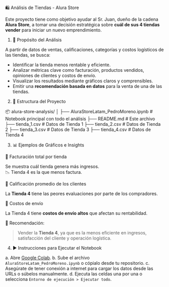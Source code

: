 🛍️ Análisis de Tiendas - Alura Store

Este proyecto tiene como objetivo ayudar al Sr. Juan, dueño de la cadena **Alura Store**, a tomar una decisión estratégica sobre **cuál de sus 4 tiendas vender** para iniciar un nuevo emprendimiento.

1. 🎯 Propósito del Análisis

A partir de datos de ventas, calificaciones, categorías y costos logísticos de las tiendas, se busca:

- Identificar la tienda menos rentable y eficiente.
- Analizar métricas clave como facturación, productos vendidos, opiniones de clientes y costos de envío.
- Visualizar los resultados mediante gráficos claros y comprensibles.
- Emitir una **recomendación basada en datos** para la venta de una de las tiendas.

2. 📁 Estructura del Proyecto

📦 alura-store-analysis/
│
├── AluraStoreLatam_PedroMoreno.ipynb # Notebook principal con todo el análisis
├── README.md # Este archivo
├── tienda_1.csv # Datos de Tienda 1
├── tienda_2.csv # Datos de Tienda 2
├── tienda_3.csv # Datos de Tienda 3
├── tienda_4.csv # Datos de Tienda 4

3. 📊 Ejemplos de Gráficos e Insights

🔸 Facturación total por tienda

Se muestra cuál tienda genera más ingresos.  
📉 Tienda 4 es la que menos factura.

🔸 Calificación promedio de los clientes

La **Tienda 4** tiene las peores evaluaciones por parte de los compradores.

🔸 Costos de envío

La Tienda 4 tiene **costos de envío altos** que afectan su rentabilidad.

📌 Recomendación:

> Vender la **Tienda 4**, ya que es la menos eficiente en ingresos, satisfacción del cliente y operación logística.

4. ▶️ Instrucciones para Ejecutar el Notebook

a. Abre [Google Colab](https://colab.research.google.com).
b. Sube el archivo `AluraStoreLatam_PedroMoreno.ipynb` o cópialo desde tu repositorio.
c. Asegúrate de tener conexión a internet para cargar los datos desde las URLs o súbelos manualmente.
d. Ejecuta las celdas una por una o selecciona `Entorno de ejecución > Ejecutar todo`.
